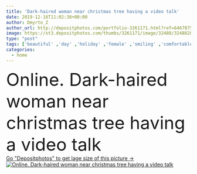 ```yaml
---
title: 'Dark-haired woman near christmas tree having a video talk'
date: 2019-12-16T11:02:38+00:00
author: Dmyrto_Z
author_url: http://depositphotos.com/portfolio-3261171.html?ref=64678756
image: https://st3.depositphotos.com/thumbs/3261171/image/32488/324882048/api_thumb_450.jpg?forcejpeg=true
type: "post"
tags: ['beautiful' ,'day' ,'holiday' ,'female' ,'smiling' ,'comfortable' ,'cute' ,'caucasian' ,'light' ,'pretty' ,'presents' ,'adorable' ,'home' ,'woman' ,'laptop' ,'gifts' ,'indoors' ,'alone' ,'apartment' ,'loft' ,'decorated' ,'dark haired' ,'one person' ,'christmas tree' ,'New Year' ,'young woman' ,'one woman' ,'christmas time' ,'Christmas gifts' ,'at home' ,'modern interior' ,'New Year tree' ,'Christmas presents' ,'feeling good' ,'pretty woman' ,'gift boxes' ,'knitted sweater' ,'millennial' ,'light room' ,'video call' ,'happy woman' ,'thick sweater' ,'Video Chat' ,'Christmas period' ]
categories: 
  - home
---
```

<div aling="center">
            <font size="60"> Online. Dark-haired woman near christmas tree having a video talk</font>   
</div>
<div>
    <a href='https://depositphotos.com/324882048/stock-photo-dark-haired-woman-near-christmas.html?ref=64678756' target=_blank > Go "Depositphotos" to get lage size of this picture ->
        <img href='https://depositphotos.com/324882048/stock-photo-dark-haired-woman-near-christmas.html?ref=64678756' src='https://st3.depositphotos.com/3261171/32488/i/950/depositphotos_324882048-stock-photo-dark-haired-woman-near-christmas.jpg?forcejpeg=true' alt='Online. Dark-haired woman near christmas tree having a video talk' >
    </a>
</div>
